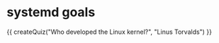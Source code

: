 # systemd goals

<script src="../quiz.js"></script>

<div id="quiz">
  {{ createQuiz("Who developed the Linux kernel?", "Linus Torvalds") }}
</div>
